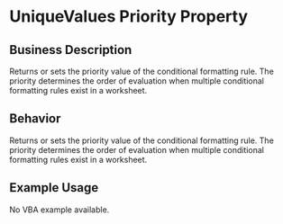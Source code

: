 # UniqueValues Priority Property

## Business Description
Returns or sets the priority value of the conditional formatting rule. The priority determines the order of evaluation when multiple conditional formatting rules exist in a worksheet.

## Behavior
Returns or sets the priority value of the conditional formatting rule. The priority determines the order of evaluation when multiple conditional formatting rules exist in a worksheet.

## Example Usage
No VBA example available.